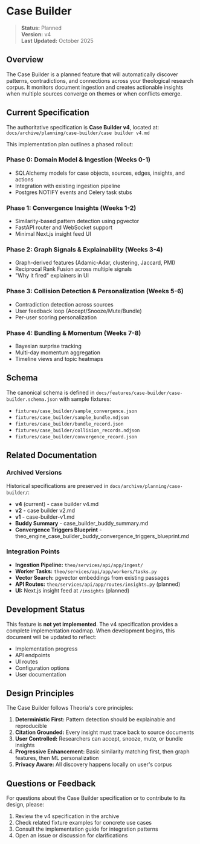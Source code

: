 # Case Builder

> **Status:** Planned  
> **Version:** v4  
> **Last Updated:** October 2025

## Overview

The Case Builder is a planned feature that will automatically discover patterns, contradictions, and connections across your theological research corpus. It monitors document ingestion and creates actionable insights when multiple sources converge on themes or when conflicts emerge.

## Current Specification

The authoritative specification is **Case Builder v4**, located at:
`docs/archive/planning/case-builder/case builder v4.md`

This implementation plan outlines a phased rollout:

### Phase 0: Domain Model & Ingestion (Weeks 0-1)
- SQLAlchemy models for case objects, sources, edges, insights, and actions
- Integration with existing ingestion pipeline
- Postgres NOTIFY events and Celery task stubs

### Phase 1: Convergence Insights (Weeks 1-2)
- Similarity-based pattern detection using pgvector
- FastAPI router and WebSocket support
- Minimal Next.js insight feed UI

### Phase 2: Graph Signals & Explainability (Weeks 3-4)
- Graph-derived features (Adamic-Adar, clustering, Jaccard, PMI)
- Reciprocal Rank Fusion across multiple signals
- "Why it fired" explainers in UI

### Phase 3: Collision Detection & Personalization (Weeks 5-6)
- Contradiction detection across sources
- User feedback loop (Accept/Snooze/Mute/Bundle)
- Per-user scoring personalization

### Phase 4: Bundling & Momentum (Weeks 7-8)
- Bayesian surprise tracking
- Multi-day momentum aggregation
- Timeline views and topic heatmaps

## Schema

The canonical schema is defined in `docs/features/case-builder/case-builder.schema.json` with sample fixtures:
- `fixtures/case_builder/sample_convergence.json`
- `fixtures/case_builder/sample_bundle.ndjson`
- `fixtures/case_builder/bundle_record.json`
- `fixtures/case_builder/collision_records.ndjson`
- `fixtures/case_builder/convergence_record.json`

## Related Documentation

### Archived Versions
Historical specifications are preserved in `docs/archive/planning/case-builder/`:
- **v4** (current) - case builder v4.md
- **v2** - case builder v2.md
- **v1** - case-builder-v1.md
- **Buddy Summary** - case_builder_buddy_summary.md
- **Convergence Triggers Blueprint** - theo_engine_case_builder_buddy_convergence_triggers_blueprint.md

### Integration Points
- **Ingestion Pipeline:** `theo/services/api/app/ingest/`
- **Worker Tasks:** `theo/services/api/app/workers/tasks.py`
- **Vector Search:** pgvector embeddings from existing passages
- **API Routes:** `theo/services/api/app/routes/insights.py` (planned)
- **UI:** Next.js insight feed at `/insights` (planned)

## Development Status

This feature is **not yet implemented**. The v4 specification provides a complete implementation roadmap. When development begins, this document will be updated to reflect:
- Implementation progress
- API endpoints
- UI routes
- Configuration options
- User documentation

## Design Principles

The Case Builder follows Theoria's core principles:
1. **Deterministic First:** Pattern detection should be explainable and reproducible
2. **Citation Grounded:** Every insight must trace back to source documents
3. **User Controlled:** Researchers can accept, snooze, mute, or bundle insights
4. **Progressive Enhancement:** Basic similarity matching first, then graph features, then ML personalization
5. **Privacy Aware:** All discovery happens locally on user's corpus

## Questions or Feedback

For questions about the Case Builder specification or to contribute to its design, please:
1. Review the v4 specification in the archive
2. Check related fixture examples for concrete use cases
3. Consult the implementation guide for integration patterns
4. Open an issue or discussion for clarifications
